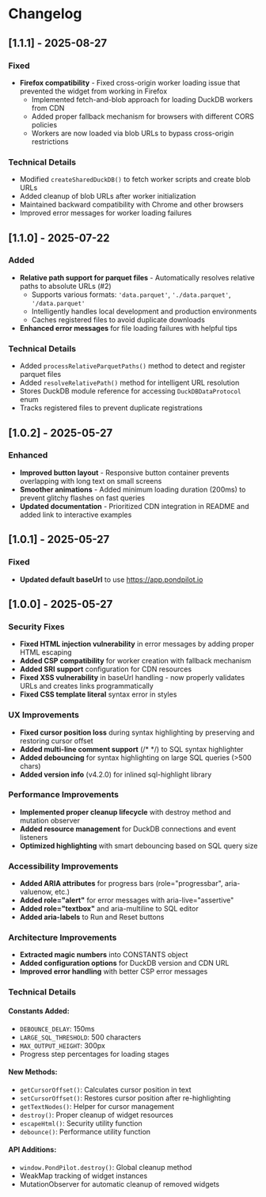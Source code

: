 # Changelog

## [1.1.1] - 2025-08-27

### Fixed
- **Firefox compatibility** - Fixed cross-origin worker loading issue that prevented the widget from working in Firefox
  - Implemented fetch-and-blob approach for loading DuckDB workers from CDN
  - Added proper fallback mechanism for browsers with different CORS policies
  - Workers are now loaded via blob URLs to bypass cross-origin restrictions

### Technical Details
- Modified `createSharedDuckDB()` to fetch worker scripts and create blob URLs
- Added cleanup of blob URLs after worker initialization
- Maintained backward compatibility with Chrome and other browsers
- Improved error messages for worker loading failures

## [1.1.0] - 2025-07-22

### Added
- **Relative path support for parquet files** - Automatically resolves relative paths to absolute URLs (#2)
  - Supports various formats: `'data.parquet'`, `'./data.parquet'`, `'/data.parquet'`
  - Intelligently handles local development and production environments
  - Caches registered files to avoid duplicate downloads
- **Enhanced error messages** for file loading failures with helpful tips

### Technical Details
- Added `processRelativeParquetPaths()` method to detect and register parquet files
- Added `resolveRelativePath()` method for intelligent URL resolution
- Stores DuckDB module reference for accessing `DuckDBDataProtocol` enum
- Tracks registered files to prevent duplicate registrations

## [1.0.2] - 2025-05-27

### Enhanced
- **Improved button layout** - Responsive button container prevents overlapping with long text on small screens
- **Smoother animations** - Added minimum loading duration (200ms) to prevent glitchy flashes on fast queries
- **Updated documentation** - Prioritized CDN integration in README and added link to interactive examples

## [1.0.1] - 2025-05-27

### Fixed
- **Updated default baseUrl** to use https://app.pondpilot.io

## [1.0.0] - 2025-05-27

### Security Fixes
- **Fixed HTML injection vulnerability** in error messages by adding proper HTML escaping
- **Added CSP compatibility** for worker creation with fallback mechanism
- **Added SRI support** configuration for CDN resources
- **Fixed XSS vulnerability** in baseUrl handling - now properly validates URLs and creates links programmatically
- **Fixed CSS template literal** syntax error in styles

### UX Improvements
- **Fixed cursor position loss** during syntax highlighting by preserving and restoring cursor offset
- **Added multi-line comment support** (/* */) to SQL syntax highlighter
- **Added debouncing** for syntax highlighting on large SQL queries (>500 chars)
- **Added version info** (v4.2.0) for inlined sql-highlight library

### Performance Improvements
- **Implemented proper cleanup lifecycle** with destroy method and mutation observer
- **Added resource management** for DuckDB connections and event listeners
- **Optimized highlighting** with smart debouncing based on SQL query size

### Accessibility Improvements
- **Added ARIA attributes** for progress bars (role="progressbar", aria-valuenow, etc.)
- **Added role="alert"** for error messages with aria-live="assertive"
- **Added role="textbox"** and aria-multiline to SQL editor
- **Added aria-labels** to Run and Reset buttons

### Architecture Improvements
- **Extracted magic numbers** into CONSTANTS object
- **Added configuration options** for DuckDB version and CDN URL
- **Improved error handling** with better CSP error messages

### Technical Details

#### Constants Added:
- `DEBOUNCE_DELAY`: 150ms
- `LARGE_SQL_THRESHOLD`: 500 characters
- `MAX_OUTPUT_HEIGHT`: 300px
- Progress step percentages for loading stages

#### New Methods:
- `getCursorOffset()`: Calculates cursor position in text
- `setCursorOffset()`: Restores cursor position after re-highlighting
- `getTextNodes()`: Helper for cursor management
- `destroy()`: Proper cleanup of widget resources
- `escapeHtml()`: Security utility function
- `debounce()`: Performance utility function

#### API Additions:
- `window.PondPilot.destroy()`: Global cleanup method
- WeakMap tracking of widget instances
- MutationObserver for automatic cleanup of removed widgets
